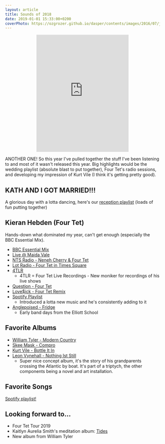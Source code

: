 ```yaml
---
layout: article
title: Sounds of 2018
date: 2019-01-01 15:33:00+0200
coverPhoto: https://ozgrozer.github.io/dasper/contents/images/2016/07/jekyll.jpg
---
```


<p align="center"><iframe src="https://open.spotify.com/embed/user/1236983347/playlist/2Lt4RATpDpvcLCLMkwbYWN" width="300" height="380" frameborder="0" allowtransparency="true" allow="encrypted-media"></iframe></p>

ANOTHER ONE!  So this year I've pulled together the stuff I've been listening to and most of it wasn't released this year.  Big highlights would be the wedding playlist (absolute blast to put together), Four Tet's radio sessions, and developing my impression of Kurt Vile (I think it's getting pretty good).

## KATH AND I GOT MARRIED!!!
A glorious day with a lotta dancing, here's our [reception playlist](https://open.spotify.com/user/1236983347/playlist/3cIQWqTNfwXKIOxDJzBYHX?si=JtK_MlHsSdSwzKc2BgSBZw) (loads of fun putting together)

## Kieran Hebden (Four Tet)

Hands-down what dominated my year, can't get enough (especially the BBC Essential Mix).

- [BBC Essential Mix](https://soundcloud.com/four-tet/essential-mix-2018)
- [Live @ Maida Vale](https://www.mixcloud.com/GrooveArchives/2018-03-30-four-tet-live-maida-vale-studios-london-residency-bbc-radio-1/)
- [NTS Radio - Neneh Cherry & Four Tet](https://www.nts.live/shows/neneh-cherry/episodes/neneh-cherry-5th-june-2018)
- [Lot Radio - Four Tet in Times Square](https://www.youtube.com/watch?v=hj9K68SulqI)
- [4TLR](https://open.spotify.com/artist/5iL1nEyS7dk7ogGGosP91v?si=-lEKj9ErSWGg87J2KV3AGA)
  - 4TLR = Four Tet Live Recordings - New moniker for recordings of his live shows
- [Question - Four Tet](https://twitter.com/fourtet/status/972949310416543745?lang=en)
- [Love$ick - Four Tet Remix](https://www.youtube.com/watch?v=IX8ekK5Jt4o)
- [Spotify Playlist](https://open.spotify.com/user/k_hebden/playlist/2uzbATYxs9V8YQi5lf89WG?si=7p24XX4zQSemegMqgj1SYw)
  - Introduced a lotta new music and he's consistently adding to it
- [Anglepoised - Fridge](https://www.youtube.com/watch?v=MH49na1rohA)
  - Early band days from the Elliott School

## Favorite Albums
- [William Tyler - Modern Country](https://www.youtube.com/watch?v=OdHJIh7ycT4)
- [Skee Mask - Compro](https://www.youtube.com/watch?v=WrxXObHUyVg)
- [Kurt Vile - Bottle It In](https://www.youtube.com/watch?v=W57a4aM6MhE)
- [Leon Vynehall - Nothing Ist Still](https://www.youtube.com/watch?v=hRGn-wYHJXs&t=45s)
  - Super nice concept album, it's the story of his grandparents crossing the Atlantic by boat.  It's part of a triptych, the other components being a novel and art installation.

## Favorite Songs
[Spotify playlist!](https://open.spotify.com/user/1236983347/playlist/2Lt4RATpDpvcLCLMkwbYWN?si=T7s_HPupRqiBYly33YBt9g)

## Looking forward to...
- Four Tet Tour 2019
- Kaitlyn Aurelia Smith's meditation album: [Tides](https://open.spotify.com/album/3RV45YANay6vYeX0BKbGnh?si=wbfefsLVSgWH-uM66LJWHw)
- New album from William Tyler
